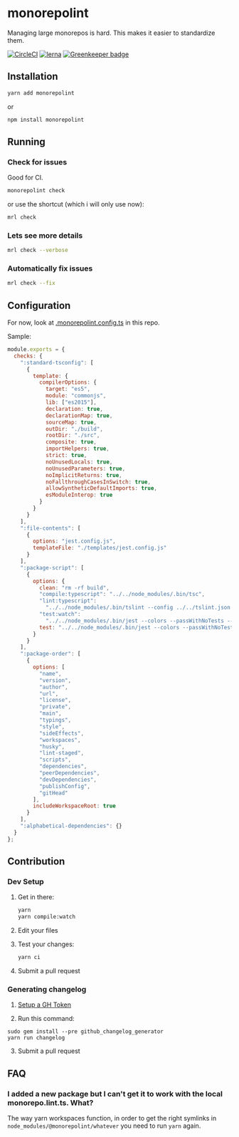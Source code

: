 # monorepolint

Managing large monorepos is hard. This makes it easier to standardize them.

[![CircleCI](https://circleci.com/gh/monorepolint/monorepolint.svg?style=shield)](https://circleci.com/gh/monorepolint/monorepolint) [![lerna](https://img.shields.io/badge/maintained%20with-lerna-cc00ff.svg)](https://lernajs.io/) [![Greenkeeper badge](https://badges.greenkeeper.io/monorepolint/monorepolint.svg)](https://greenkeeper.io/)

## Installation

```bash
yarn add monorepolint
```

or

```bash
npm install monorepolint
```

## Running

### Check for issues

Good for CI.

```bash
monorepolint check
```

or use the shortcut (which i will only use now):

```bash
mrl check
```

### Lets see more details

```bash
mrl check --verbose
```

### Automatically fix issues

```bash
mrl check --fix
```


## Configuration

For now, look at [.monorepolint.config.ts](./.monorepolint.config.ts) in this repo.

Sample:

```js
module.exports = {
  checks: {
    ":standard-tsconfig": [
      {
        template: {
          compilerOptions: {
            target: "es5",
            module: "commonjs",
            lib: ["es2015"],
            declaration: true,
            declarationMap: true,
            sourceMap: true,
            outDir: "./build",
            rootDir: "./src",
            composite: true,
            importHelpers: true,
            strict: true,
            noUnusedLocals: true,
            noUnusedParameters: true,
            noImplicitReturns: true,
            noFallthroughCasesInSwitch: true,
            allowSyntheticDefaultImports: true,
            esModuleInterop: true
          }
        }
      }
    ],
    ":file-contents": [
      {
        options: "jest.config.js",
        templateFile: "./templates/jest.config.js"
      }
    ],
    ":package-script": [
      {
        options: {
          clean: "rm -rf build",
          "compile:typescript": "../../node_modules/.bin/tsc",
          "lint:typescript":
            "../../node_modules/.bin/tslint --config ../../tslint.json --project .",
          "test:watch":
            "../../node_modules/.bin/jest --colors --passWithNoTests --watch",
          test: "../../node_modules/.bin/jest --colors --passWithNoTests"
        }
      }
    ],
    ":package-order": [
      {
        options: [
          "name",
          "version",
          "author",
          "url",
          "license",
          "private",
          "main",
          "typings",
          "style",
          "sideEffects",
          "workspaces",
          "husky",
          "lint-staged",
          "scripts",
          "dependencies",
          "peerDependencies",
          "devDependencies",
          "publishConfig",
          "gitHead"
        ],
        includeWorkspaceRoot: true
      }
    ],
    ":alphabetical-dependencies": {}
  }
};
```

## Contribution

### Dev Setup

1. Get in there:

   ```sh
   yarn
   yarn compile:watch
   ```

2. Edit your files
3. Test your changes:

   ```sh
   yarn ci
   ```

4. Submit a pull request

### Generating changelog

1. [Setup a GH Token](https://github.com/github-changelog-generator/github-changelog-generator/tree/master#github-token)

2. Run this command:

  ```shell
  sudo gem install --pre github_changelog_generator
  yarn run changelog
  ```

3. Submit a pull request

## FAQ

### I added a new package but I can't get it to work with the local monorepo.lint.ts. What?

The way yarn workspaces function, in order to get the right symlinks in `node_modules/@monorepolint/whatever` you need to run `yarn` again.
